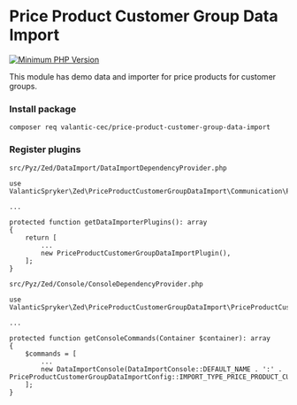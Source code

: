 # Price Product Customer Group Data Import

[![Minimum PHP Version](https://img.shields.io/badge/php-%3E%3D%207.3-8892BF.svg)](https://php.net/)

This module has demo data and importer for price products for customer groups.

### Install package
```
composer req valantic-cec/price-product-customer-group-data-import
```

### Register plugins
`src/Pyz/Zed/DataImport/DataImportDependencyProvider.php`

```
use ValanticSpryker\Zed\PriceProductCustomerGroupDataImport\Communication\Plugin\PriceProductCustomerGroupDataImportPlugin;

...

protected function getDataImporterPlugins(): array
{
    return [
        ...
        new PriceProductCustomerGroupDataImportPlugin(),
    ];
}
```

`src/Pyz/Zed/Console/ConsoleDependencyProvider.php`

```
use ValanticSpryker\Zed\PriceProductCustomerGroupDataImport\PriceProductCustomerGroupDataImportConfig;

...

protected function getConsoleCommands(Container $container): array
{
    $commands = [
        ...
        new DataImportConsole(DataImportConsole::DEFAULT_NAME . ':' . PriceProductCustomerGroupDataImportConfig::IMPORT_TYPE_PRICE_PRODUCT_CUSTOMER_GROUP),
    ];
}
```
